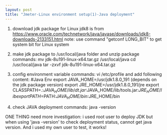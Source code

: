 ```yaml
---
layout: post
title: "Jmeter-Linux environment setup(1)-Java deployment"
---
```


1. download jdk package for Linux
    jdk8 is from https://www.oracle.com/technetwork/java/javase/downloads/jdk8-downloads-2133151.html
    note: use command "getconf LONG_BIT" to get system bit for Linux system
    
2. make jdk package to /usr/local/java folder and unzip package
    commands: mv jdk-8u191-linux-x64.tar.gz /usr/local/java
              cd /usr/local/java
              tar -zxvf jdk-8u191-linux-x64.tar.gz

3. config environment variable
    commands: vi /etc/profile 
    and add following content:
      #Java Env
      export JAVA_HOME=/usr/jdk1.8.0_191 (depends on the jdk package version)
      export JRE_HOME=/usr/jdk1.8.0_191/jre
      export CLASSPATH=.:$JAVA_HOME/lib/dt.jar:$JAVA_HOME/lib/tools.jar:$JRE_HOME/lib
      export PATH=$PATH:$JAVA_HOME/bin:$JRE_HOME/bin

4. check JAVA deployment
    commands: java -version
    
ONE THING need more investigation: i used root user to deploy JDK but when using 'java -version' to check deployment status, cannot 
get java version. And i used my own user to test, it works!


